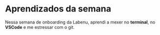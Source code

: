 # Aprendizados da semana

Nessa semana de onboarding da Labenu, aprendi a mexer no **terminal**, 
no **VSCode** e me estressar com o git.